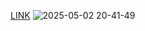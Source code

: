 [LINK](https://kevin-barbosa-dev.github.io/Avanti/)
![2025-05-02 20-41-49](https://github.com/user-attachments/assets/d4a37d1d-cdef-4d69-9880-65c35bc2b20c)

